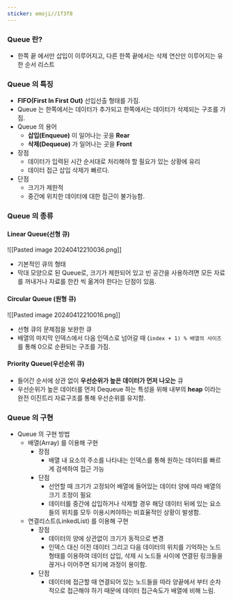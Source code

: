```yaml
---
sticker: emoji//1f3f8
---
```

### Queue 란?
* 한쪽 끝 에서만 삽입이 이루어지고, 다른 한쪽 끝에서는 삭제 연산만 이루어지는 유한 순서 리스트


### Queue 의 특징
* **FIFO(First In First Out)**
	선입선출 형태를 가짐.
* Queue 는 한쪽에서는 데이터가 추가되고 한쪽에서는 데이터가 삭제되는 구조를 가짐.
* Queue 의 용어
	* **삽입(Enqueue)** 이 일어나는 곳을 **Rear**
	* **삭제(Dequeue)** 가 일어나는 곳을 **Front**
* 장점
	* 데이터가 입력된 시간 순서대로 처리해야 할 필요가 있는 상황에 유리
	* 데이터 접근 삽입 삭제가 빠르다.
* 단점
	* 크기가 제한적
	* 중간에 위치한 데이터에 대한 접근이 불가능함.

### Queue 의 종류

#### Linear Queue(선형 큐)
![[Pasted image 20240412210036.png]]
* 기본적인 큐의 형태
* 막대 모양으로 된 Queue로, 크기가 제한되어 있고 빈 공간을 사용하려면 모든 자료를 꺼내거나 자료를 한칸 씩 옮겨야 한다는 단점이 있음.

#### Circular Queue (원형 큐)
![[Pasted image 20240412210016.png]]
* 선형 큐의 문제점을 보완한 큐
* 배열의 마지막 인덱스에서 다음 인덱스로 넘어갈 때 (`index + 1) % 배열의 사이즈` 를 통해 0으로 순환되는 구조를 가짐.

#### Priority Queue(우선순위 큐)
* 들어간 순서에 상관 없이 **우선순위가 높은 데이터가 먼저 나오는** 큐
* 우선순위가 높은 데이터를 먼저 Dequeue 하는 특성을 위해 내부의 **heap** 이라는 완전 이진트리 자료구조를 통해 우선순위를 유지함.

### Queue 의 구현
*  Queue 의 구현 방법
	* 배열(Array) 를 이용해 구현
		* 장점
			- 배열 내 요소의 주소를 나타내는 인덱스를 통해 원하는 데이터를 빠르게 검색하여 접근 가능
		- 단점
			- 선언할 때 크기가 고정되어 배열에 들어있는 데이터 양에 따라 배열의 크기 조정이 필요
			- 데이터를 중간에 삽입하거나 삭제할 경우 해당 데이터 뒤에 있는 요소들의 위치를 모두 이용시켜야하는 비효율적인 상황이 발생함.
	- 연결리스트(LinkedList) 를 이용해 구현
		- 장점
			- 데이터의 양에 상관없이 크기가 동적으로 변경
			- 인덱스 대신 이전 데이터 그리고 다음 데이터의 위치를 기억하는 노드 형태를 이용하여 데이터 삽입, 삭제 시 노드들 사이에 연결된 링크들을 끊거나 이어주면 되기에 과정이 용이함.
		- 단점
			- 데이터에 접근할 때 연결되어 있는 노드들을 따라 양끝에서 부터 순차적으로 접근해야 하기 때문에 데이터 접근속도가 배열에 비해 느림.